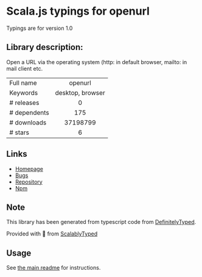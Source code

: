 
# Scala.js typings for openurl

Typings are for version 1.0

## Library description:
Open a URL via the operating system (http: in default browser, mailto: in mail client etc.

|                    |                 |
| ------------------ | :-------------: |
| Full name          | openurl |
| Keywords           | desktop, browser |
| # releases         | 0 |
| # dependents       | 175 |
| # downloads        | 37198799 |
| # stars            | 6 |

## Links
- [Homepage](https://github.com/rauschma/openurl#readme)
- [Bugs](https://github.com/rauschma/openurl/issues)
- [Repository](https://github.com/rauschma/openurl)
- [Npm](https://www.npmjs.com/package/openurl)
    


## Note
This library has been generated from typescript code from [DefinitelyTyped](https://definitelytyped.org).

Provided with :purple_heart: from [ScalablyTyped](https://github.com/oyvindberg/ScalablyTyped)

## Usage
See [the main readme](../../readme.md) for instructions.


